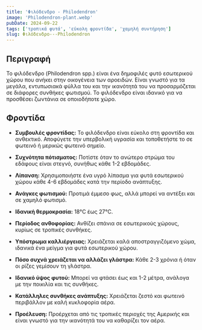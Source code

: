 ```yaml
---
title: 'Φιλόδενδρο - Philodendron'
image: 'Philodendron-plant.webp'
pubDate: 2024-09-22
tags: ['τροπικά φυτά', 'εύκολη φροντίδα', 'χαμηλή συντήρηση']
slug: Φιλόδενδρο---Philodendron
---
```


**Περιγραφή**
-------------
Το φιλόδενδρο (Philodendron spp.) είναι ένα δημοφιλές φυτό εσωτερικού χώρου που ανήκει στην οικογένεια των αροειδών. Είναι γνωστό για τα μεγάλα, εντυπωσιακά φύλλα του και την ικανότητά του να προσαρμόζεται σε διάφορες συνθήκες φωτισμού. Το φιλόδενδρο είναι ιδανικό για να προσθέσει ζωντάνια σε οποιοδήποτε χώρο.

**Φροντίδα**
-------------

* **Συμβουλές φροντίδας:** 
  Το φιλόδενδρο είναι εύκολο στη φροντίδα και ανθεκτικό. Αποφύγετε την υπερβολική υγρασία και τοποθετήστε το σε φωτεινό ή μερικώς φωτεινό σημείο.

* **Συχνότητα πότισματος:** 
  Ποτίστε όταν το ανώτερο στρώμα του εδάφους είναι στεγνό, συνήθως κάθε 1-2 εβδομάδες.

* **Λίπανση:** 
  Χρησιμοποιήστε ένα υγρό λίπασμα για φυτά εσωτερικού χώρου κάθε 4-6 εβδομάδες κατά την περίοδο ανάπτυξης.

* **Ανάγκες φωτισμού:** 
  Προτιμά έμμεσο φως, αλλά μπορεί να αντέξει και σε χαμηλό φωτισμό.

* **Ιδανική θερμοκρασία:** 
  18°C έως 27°C.

* **Περίοδος ανθοφορίας:**
  Ανθίζει σπάνια σε εσωτερικούς χώρους, κυρίως σε τροπικές συνθήκες.

* **Υπόστρωμα καλλιέργειας:**
  Χρειάζεται καλά αποστραγγιζόμενο χώμα, ιδανικά ένα μείγμα για φυτά εσωτερικού χώρου.

* **Πόσο συχνά χρειάζεται να αλλάζει γλάστρα:** 
  Κάθε 2-3 χρόνια ή όταν οι ρίζες γεμίσουν τη γλάστρα.

* **Ιδανικό ύψος φυτού:** 
  Μπορεί να φτάσει έως και 1-2 μέτρα, ανάλογα με την ποικιλία και τις συνθήκες.

* **Κατάλληλες συνθήκες ανάπτυξης:** 
  Χρειάζεται ζεστό και φωτεινό περιβάλλον με καλή κυκλοφορία αέρα.

* **Προέλευση:**
  Προέρχεται από τις τροπικές περιοχές της Αμερικής και είναι γνωστό για την ικανότητά του να καθαρίζει τον αέρα.